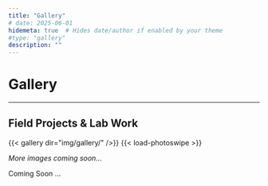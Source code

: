 ```yaml
---
title: "Gallery"
# date: 2025-06-01
hidemeta: true  # Hides date/author if enabled by your theme
#type: "gallery"
description: ""
---
```


# Gallery
---

## Field Projects & Lab Work

{{< gallery dir="img/gallery/" />}}  <!-- Uses Hugo's built-in gallery shortcode -->
{{< load-photoswipe >}}  <!-- Enables lightbox if using PhotoSwipe -->

*More images coming soon...*

Coming Soon ... 
